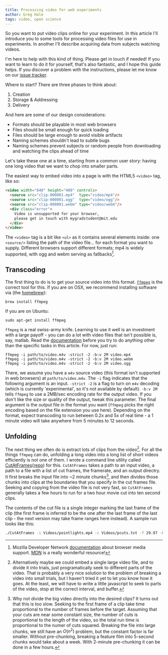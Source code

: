 ```yaml
---
title: Processing video for web experiments
author: Greg Hale
tags: video, open science
---
```


So you want to put video clips online for your experiment. In this article I'll introduce you to some tools for processing video files for use in experiments. In another I'll describe acquiring data from subjects watching videos.

I'm here to help with this kind of thing. Please get in touch if needed! If you want to learn to do it for yourself, that's also fantastic, and I hope this guide helps. If you discover a problem with the instructions, please let me know on our [issue tracker](https://github.com/CBMM/CBMM.github.io/issues).

Where to start? There are three phases to think about:

 1. Creation
 2. Storage & Addressing
 3. Delivery

<!--more-->

And here are some of our design considerations:

 - Formats should be playable in most web browsers
 - Files should be small enough for quick loading
 - Files should be large enough to avoid visible artifacts
 - Naming schemes shouldn't lead to subtle bugs
 - Naming schemes prevent subjects or random people from downloading and watching the clips ahead of time

Let's take these one at a time, starting from a common user story: having one long video that we want to chop into smaller parts.

The easiest way to embed video into a page is with the HTML5 `<video>` tag, like so:

```html
<video width="640" height="480" controls>
  <source src="clip-000001.mp4"  type="video/mp4"/>
  <source src="clip-000001.ogg"  type="video/ogg"/>
  <source src="clip-000001.webm" type="video/webm"/>
  <div class="error">
    Video is unsupported for your browser,
    please get in touch with mygradstudent@mit.edu
  </div>
</video>
```

The `<video>` tag is a bit like `<ul>` as it contains several elements inside: one `<source/>` listing the path of the video file... for each format you want to supply. Different browsers support different formats; mp4 is widely supported, with ogg and webm serving as fallbacks[^vidcompat].

[^vidcompat]: Mozilla Developer Network [documentation](https://developer.mozilla.org/en-US/docs/Web/HTML/Supported_media_formats) about browser media support. [MDN](https://developer.mozilla.org) is a really wonderful resource!

## Transcoding

The first thing to do is to get your source video into this format. [`ffmpeg`](https://www.ffmpeg.org/) is the correct tool for this. If you are on OSX, we recommend installing software via (the [homebrew](http://brew.sh)):

`brew install ffmpeg`

If you are on Ubuntu:

`sudo apt-get install ffmpeg`

`ffmpeg` is a real swiss-army knife. Learning to use it well is an investment with a large payoff - you can do a lot with video files that isn't possible is, say, matlab. Read the [documentation](https://www.ffmpeg.org/ffmpeg.html) before you try to do anything other than the specific tasks in this article. For now, just run:

```
ffmpeg -i path/to/video.m4v -strict -2 -b:v 2M video.mp4
ffmpeg -i path/to/video.m4v -strict -2 -b:v 2M video.webm
ffmpeg -i path/to/video.m4v -strict -2 -b:v 2M video.ogg

```

There, we assume you have a `m4v` source video (this format isn't supported in web browsers) at `path/to/video.m4v`. The `-i` flag indicates that the following argument is an input. `-strict -2` is a flag to turn on `m4v` decoding (which is currently 'experimental', so it's not available by default). `-b:v 2M` tells `ffmpeg` to use a 2MB/sec encoding rate for the output video. If you don't like the size or quality of the output, tweak this parameter. The final argument is the output file in the format you want (`ffmpeg` picks the right encoding based on the file extension you use here). Depending on the format, expect transcoding to run between 0.2x and 5x of real time - a 1 minute video will take anywhere from 5 minutes to 12 seconds.

## Unfolding

The next thing we often do is extract lots of clips from the video[^singleclip]. For all the things `ffmpeg` can do, unfolding a long video into a long list of short videos efficiently is not one of them. I wrote a command line utility called [CutAtFrames](https://github.com/CBMM/videoutils/releases)([repo](https://github.com/CBMM/videoutils)) for this. `CutAtFrames` takes a path to an input video, a path to a file with a list of cut frames, the framerate, and an output directry. It first breaks the input file into ~2 minute chunks[^chunks], and then divides those chunks into clips at the boundaries that you specify in the cut frames file. Seeking and copying from the video file is not very fast, so `CutAtFrames` generally takes a few hours to run for a two hour movie cut into ten second clips.

[^chunks]: Why not divide the big video directly into the desired clips? It turns out that this is too slow. Seeking to the first frame of a clip take time proportional to the number of frames before the target. Assuming that your cuts are near some constant size, the number of cuts is proportional to the length of the video, so the total run time is proportional to the numer of cuts squared. Breaking the file into large chunks, we still have an $O(n^2)$ problem, but the  constant factor is far smaller. Without pre-chunking, breaking a feature film into 5-second chunks would take about a week. With 2-minute pre-chunking it can be done in a few hours.

The contents of the cut file is a single integer marking the last frame of the clip (the first frame is inferred to be the one after the last frame of the last clip - the next version may take frame ranges here instead). A sample run looks like this:

```bash
./CutAtFrames -i Videos/pointlights.mp4 -c Videos/pcuts.txt -f 29.97 -b 120 -o ./mp4/
```

[^singleclip]: Alternatively maybe we could embed a single large video file, and to divide it into trials, just programatically seek to different parts of the video. That is probably a very nice solution to the problem of breaking a video into small trials, but I haven't tried it yet to let you know how it goes. At the least, we will have to write a little javascript to seek to parts of the video, stop at the correct interval, and buffer.

